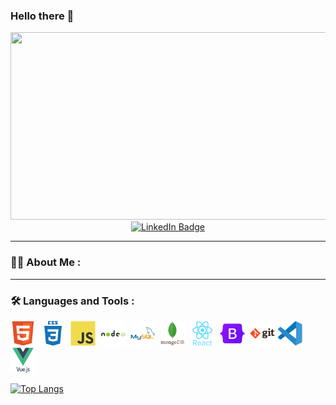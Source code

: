 ### Hello there 👋


<div id="header" align="center">
  <img src="[https://giphy.com/gifs/mr-robot-mrrobotedit-dLolp8dtrYCJi](https://giphy.com/gifs/mr-robot-mrrobotedit-dLolp8dtrYCJi)" width="600" height="300"/>
</div>
<div id="badges" align="center">
  <a href="https://www.linkedin.com/in/nathan-hallouin/" target="_blank">
      <img src="https://img.shields.io/badge/LinkedIn-blue?style=for-the-badge&logo=linkedin&logoColor=white" alt="LinkedIn Badge"/>
  </a>
  <!-- A badge for my future portfolio site https://img.shields.io/badge/website-000000?style=for-the-badge&logo=About.me&logoColor=white -->
</div>


---

### :woman_technologist: About Me :

---

### :hammer_and_wrench: Languages and Tools :
<div>
  <img src="https://github.com/devicons/devicon/blob/master/icons/html5/html5-original.svg" title="HTML5" alt="HTML" width="40" height="40"/>&nbsp;
  <img src="https://github.com/devicons/devicon/blob/master/icons/css3/css3-plain-wordmark.svg"  title="CSS3" alt="CSS" width="40" height="40"/>&nbsp;
  <img src="https://github.com/devicons/devicon/blob/master/icons/javascript/javascript-original.svg" title="JavaScript" alt="JavaScript" width="40" height="40"/>&nbsp;
  <img src="https://github.com/devicons/devicon/blob/master/icons/nodejs/nodejs-original-wordmark.svg" title="NodeJS" alt="NodeJS" width="40" height="40"/>&nbsp;
  <img src="https://github.com/devicons/devicon/blob/master/icons/mysql/mysql-original-wordmark.svg" title="MySQL"  alt="MySQL" width="40" height="40"/>&nbsp;
  <img src="https://github.com/devicons/devicon/blob/master/icons/mongodb/mongodb-original-wordmark.svg" title="MySQL"  alt="MySQL" width="40" height="40"/>&nbsp;
  <img src="https://github.com/devicons/devicon/blob/master/icons/react/react-original-wordmark.svg" title="React" alt="React" width="40" height="40"/>&nbsp;
  <img src="https://github.com/devicons/devicon/blob/master/icons/bootstrap/bootstrap-original.svg" title="React" alt="React" width="40" height="40"/>&nbsp;
  <img src="https://github.com/devicons/devicon/blob/master/icons/git/git-original-wordmark.svg" title="Git" **alt="Git" width="40" height="40"/>
  <img src="https://github.com/devicons/devicon/blob/master/icons/vscode/vscode-original.svg" title="Git" **alt="Git" width="40" height="40"/>
  <img src="https://github.com/devicons/devicon/blob/master/icons/vuejs/vuejs-original-wordmark.svg" title="VueJs" alt="Firebase" width="40" height="40"/>&nbsp;
</div>


 <!-- <img src="https://github.com/devicons/devicon/blob/master/icons/redux/redux-original.svg" title="Redux" alt="Redux " width="40" height="40"/>&nbsp;
<div id="header" align="center">
  <img src="https://media.giphy.com/media/L1R1tvI9svkIWwpVYr/giphy.gif" width="100"/>
</div>
--> 

[![Top Langs](https://github-readme-stats.vercel.app/api/top-langs/?username=WilhelmRosental&layout=compact&theme=material-palenight&hide_border=true)](https://github.com/anuraghazra/github-readme-stats)
